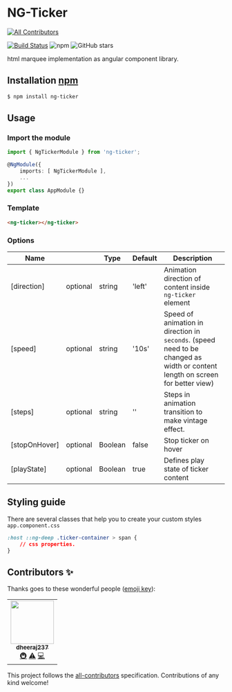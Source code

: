 # NG-Ticker
<!-- ALL-CONTRIBUTORS-BADGE:START - Do not remove or modify this section -->
[![All Contributors](https://img.shields.io/badge/all_contributors-1-orange.svg?style=flat-square)](#contributors-)
<!-- ALL-CONTRIBUTORS-BADGE:END -->

[![Build Status](https://app.travis-ci.com/dheeraj237/ng-ticker.svg?branch=master)](https://app.travis-ci.com/dheeraj237/ng-ticker)
![npm](https://img.shields.io/npm/dw/ng-ticker)
![GitHub stars](https://img.shields.io/github/stars/dheeraj237/ng-ticker?style=social)

html marquee implementation as angular component library.

## Installation [npm](https://www.npmjs.com/package/ng-ticker)

```html
$ npm install ng-ticker
```

## Usage

### Import the module

```typescript
import { NgTickerModule } from 'ng-ticker';

@NgModule({
    imports: [ NgTickerModule ],
    ...
})
export class AppModule {}
```

### Template

```html
<ng-ticker></ng-ticker>
```

### Options

| Name          |          | Type    | Default | Description                                                                                                                   |
| ------------- | -------- | ------- | ------- | ----------------------------------------------------------------------------------------------------------------------------- |
| [direction]   | optional | string  | 'left'  | Animation direction of content inside `ng-ticker` element                                                                     |
| [speed]       | optional | string  | '10s'   | Speed of animation in direction in `seconds`. (speed need to be changed as width or content length on screen for better view) |
| [steps]       | optional | string  | ''      | Steps in animation transition to make vintage effect.                                                                         |
| [stopOnHover] | optional | Boolean | false   | Stop ticker on hover                                                                                                          |
| [playState]   | optional | Boolean | true    | Defines play state of ticker content                                                                                          |

## Styling guide

There are several classes that help you to create your custom styles
`app.component.css`

```css
:host ::ng-deep .ticker-container > span {
    // css properties.
}
```

## Contributors ✨

Thanks goes to these wonderful people ([emoji key](https://allcontributors.org/docs/en/emoji-key)):

<!-- ALL-CONTRIBUTORS-LIST:START - Do not remove or modify this section -->
<!-- prettier-ignore-start -->
<!-- markdownlint-disable -->
<table>
  <tr>
    <td align="center"><a href="https://dheeraj237.github.io/about/"><img src="https://avatars3.githubusercontent.com/u/20186834?v=4" width="100px;" alt=""/><br /><sub><b>dheeraj237</b></sub></a><br /><a href="#infra-dheeraj237" title="Infrastructure (Hosting, Build-Tools, etc)">🚇</a> <a href="https://github.com/dheeraj237/ng-ticker/commits?author=dheeraj237" title="Tests">⚠️</a> <a href="https://github.com/dheeraj237/ng-ticker/commits?author=dheeraj237" title="Code">💻</a></td>
  </tr>
</table>

<!-- markdownlint-enable -->
<!-- prettier-ignore-end -->
<!-- ALL-CONTRIBUTORS-LIST:END -->

This project follows the [all-contributors](https://github.com/all-contributors/all-contributors) specification. Contributions of any kind welcome!
